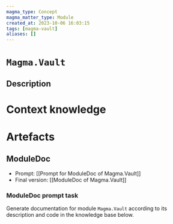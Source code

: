 ```yaml
---
magma_type: Concept
magma_matter_type: Module
created_at: 2023-10-06 16:03:15
tags: [magma-vault]
aliases: []
---
```

# `Magma.Vault`

## Description

<!--
What is a `Magma.Vault`?

Your knowledge about the module, i.e. facts, problems and properties etc.
-->


# Context knowledge

<!--
This section should include background knowledge needed for the model to create a proper response, i.e. information it does not know either because of the knowledge cut-off date or unpublished knowledge.

Write it down right here in a subsection or use a transclusion. If applicable, specify source information that the model can use to generate a reference in the response.
-->




# Artefacts

## ModuleDoc

- Prompt: [[Prompt for ModuleDoc of Magma.Vault]]
- Final version: [[ModuleDoc of Magma.Vault]]

### ModuleDoc prompt task

Generate documentation for module `Magma.Vault` according to its description and code in the knowledge base below.

